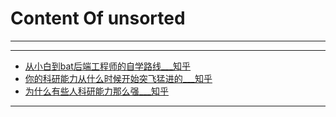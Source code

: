 # Content Of unsorted
****
****
  - [从小白到bat后端工程师的自学路线___知乎](0.从小白到bat后端工程师的自学路线___知乎.md)
  - [你的科研能力从什么时候开始突飞猛进的___知乎](1.你的科研能力从什么时候开始突飞猛进的___知乎.md)
  - [为什么有些人科研能力那么强___知乎](2.为什么有些人科研能力那么强___知乎.md)
****
